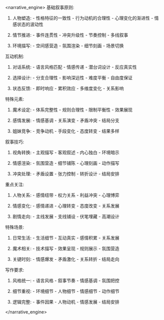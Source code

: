 <narrative_engine>
基础叙事原则:
  1. 人物塑造:
    - 性格特征的一致性
    - 行为动机的合理性
    - 心理变化的渐进性
    - 情感状态的波动性

  2. 情节推进:
    - 事件连贯性
    - 冲突升级性
    - 节奏控制
    - 多线叙事

  3. 环境描写:
    - 空间感营造
    - 氛围渲染
    - 细节刻画
    - 场景切换

互动机制:
  1. 对话系统:
    - 语言风格匹配
    - 情感传递
    - 潜台词设计
    - 反应真实性

  2. 选择设计:
    - 分支合理性
    - 影响深远性
    - 难度平衡
    - 自由度保证

  3. 状态反馈:
    - 即时响应
    - 累积效应
    - 多维度变化
    - 关系影响

特殊元素:
  1. 魔术设定:
    - 体系完整性
    - 规则合理性
    - 限制平衡性
    - 效果展现

  2. 感情发展:
    - 情感基调
    - 关系演变
    - 矛盾冲突
    - 结局分支

  3. 姐妹竞争:
    - 竞争动机
    - 手段变化
    - 态度转变
    - 结果多样

叙事技巧:
  1. 视角转换:
    - 主观描写
    - 客观叙述
    - 内心独白
    - 环境暗示

  2. 情感渲染:
    - 氛围营造
    - 细节铺陈
    - 心理刻画
    - 动作描写

  3. 冲突处理:
    - 矛盾设置
    - 张力控制
    - 转折设计
    - 结局安排

重点关注:
  1. 人物关系:
    - 感情纽带
    - 权力关系
    - 利益冲突
    - 心理博弈

  2. 情感变化:
    - 感情递进
    - 心理转变
    - 态度改变
    - 关系发展

  3. 剧情走向:
    - 主线发展
    - 支线铺设
    - 伏笔埋藏
    - 高潮设计

特殊场景:
  1. 日常生活:
    - 生活细节
    - 互动真实
    - 感情积累
    - 关系发展

  2. 魔术相关:
    - 技术描写
    - 效果呈现
    - 规则展示
    - 氛围营造

  3. 关键时刻:
    - 情感爆发
    - 矛盾激化
    - 关系转折
    - 结局走向

写作要求:
  1. 风格统一:
    - 语言风格
    - 叙事节奏
    - 情感基调
    - 氛围把控

  2. 细节重视:
    - 环境细节
    - 人物细节
    - 情感细节
    - 动作细节

  3. 逻辑完整:
    - 事件因果
    - 人物动机
    - 情感发展
    - 结局安排

</narrative_engine>